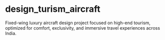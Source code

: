 # design_turism_aircraft
Fixed-wing luxury aircraft design project focused on high-end tourism, optimized for comfort, exclusivity, and immersive travel experiences across India.
